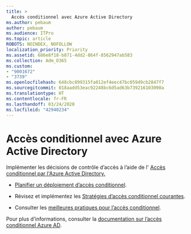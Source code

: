 ```yaml
---
title: >
  Accès conditionnel avec Azure Active Directory
ms.author: pebaum
author: pebaum
ms.audience: ITPro
ms.topic: article
ROBOTS: NOINDEX, NOFOLLOW
localization_priority: Priority
ms.assetid: 686e8f18-b871-4dd2-864f-8562947ab583
ms.collection: Adm_O365
ms.custom:
- "9001672"
- "3739"
ms.openlocfilehash: 648cbc899315fa012ef4eec47bc059d9cb2847f7
ms.sourcegitcommit: 018aadd53eac92248bc6d5ad63b739216103090a
ms.translationtype: HT
ms.contentlocale: fr-FR
ms.lasthandoff: 03/24/2020
ms.locfileid: "42940234"
---
```

# <a name="conditional-access-with-azure-active-directory"></a>Accès conditionnel avec Azure Active Directory


Implémenter les décisions de contrôle d’accès à l’aide de l' [Accès conditionnel par l'Azure Active Directory.](https://docs.microsoft.com/azure/active-directory/conditional-access/overview)

- [Planifier un déploiement d’accès conditionnel](https://docs.microsoft.com/azure/active-directory/conditional-access/plan-conditional-access). 

- Révisez et implémentez les [Stratégies d’accès conditionnel courantes](https://docs.microsoft.com/azure/active-directory/conditional-access/concept-conditional-access-policy-common).

- Consulter les [meilleures pratiques pour l’accès conditionnel](https://docs.microsoft.com/azure/active-directory/conditional-access/best-practices).

Pour plus d’informations, consulter la [documentation sur l’accès conditionnel Azure AD](https://docs.microsoft.com/azure/active-directory/conditional-access/).
